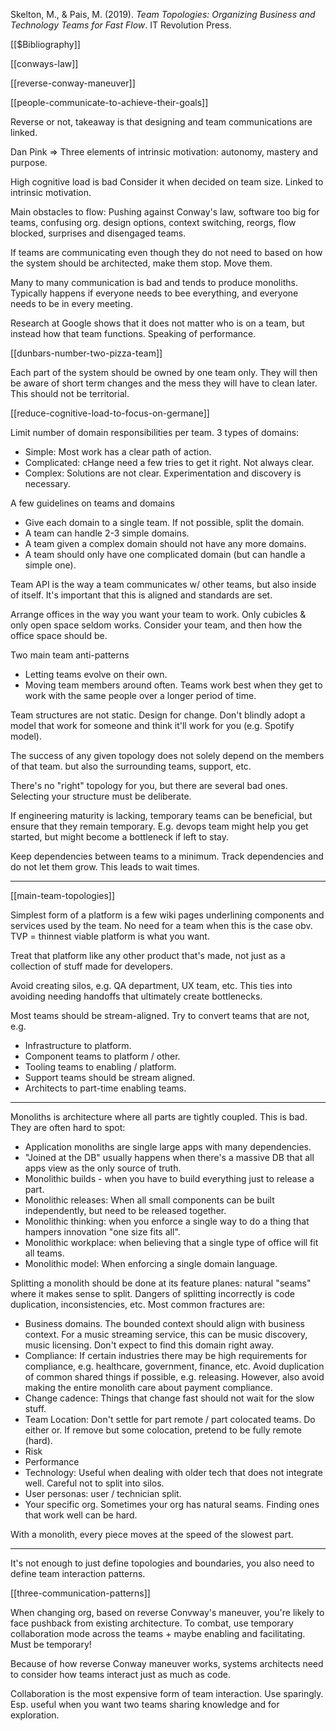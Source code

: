 Skelton, M., & Pais, M. (2019). _Team Topologies: Organizing Business and Technology Teams for Fast Flow_. IT Revolution Press.

[[$Bibliography]]

[[conways-law]]

[[reverse-conway-maneuver]]

[[people-communicate-to-achieve-their-goals]]

Reverse or not, takeaway is that designing and team communications are linked.

Dan Pink => Three elements of intrinsic motivation: autonomy, mastery and purpose.

High cognitive load is bad Consider it when decided on team size. Linked to intrinsic motivation.

Main obstacles to flow: Pushing against Conway's law, software too big for teams, confusing org. design options, context switching, reorgs, flow blocked, surprises and disengaged teams.

If teams are communicating even though they do not need to based on how the system should be architected, make them stop. Move them.

Many to many communication is bad and tends to produce monoliths. Typically happens if everyone needs to bee everything, and everyone needs to be in every meeting.

Research at Google shows that it does not matter who is on a team, but instead how that team functions. Speaking of performance.

[[dunbars-number-two-pizza-team]]

Each part of the system should be owned by one team only. They will then be aware of short term changes and the mess they will have to clean later. This should not be territorial.

[[reduce-cognitive-load-to-focus-on-germane]]

Limit number of domain responsibilities per team. 3 types of domains:
- Simple: Most work has a clear path of action.
- Complicated: cHange need a few tries to get it right. Not always clear.
- Complex: Solutions are not clear. Experimentation and discovery is necessary.

A few guidelines on teams and domains
- Give each domain to a single team. If not possible, split the domain.
- A team can handle 2-3 simple domains.
- A team given a complex domain should not have any more domains.
- A team should only have one complicated domain (but can handle a simple one).

Team API is the way a team communicates w/ other teams, but also inside of itself. It's important that this is aligned and standards are set.

Arrange offices in the way you want your team to work. Only cubicles & only open space seldom works. Consider your team, and then how the office space should be.

Two main team anti-patterns
- Letting teams evolve on their own.
- Moving team members around often. Teams work best when they get to work with the same people over a longer period of time.

Team structures are not static. Design for change. Don't blindly adopt a model that work for someone and think it'll work for you (e.g. Spotify model).

The success of any given topology does not solely depend on the members of that team. but also the surrounding teams, support, etc.

There's no "right" topology for you, but there are several bad ones. Selecting your structure must be deliberate.

If engineering maturity is lacking, temporary teams can be beneficial, but ensure that they remain temporary. E.g. devops team might help you get started, but might become a bottleneck if left to stay.

Keep dependencies between teams to a minimum. Track dependencies and do not let them grow. This leads to wait times.

---

[[main-team-topologies]]

Simplest form of a platform is a few wiki pages underlining components and services used by the team. No need for a team when this is the case obv. TVP = thinnest viable platform is what you want.

Treat that platform like any other product that's made, not just as a collection of stuff made for developers.

Avoid creating silos, e.g. QA department, UX team, etc. This ties into avoiding needing handoffs that ultimately create bottlenecks.


Most teams should be stream-aligned. Try to convert teams that are not, e.g.
- Infrastructure to platform.
- Component teams to platform / other.
- Tooling teams to enabling / platform.
- Support teams should be stream aligned.
- Architects to part-time enabling teams.

---

Monoliths is architecture where all parts are tightly coupled. This is bad. They are often hard to spot:
- Application monoliths are single large apps with many dependencies.
- "Joined at the DB" usually happens when there's a massive DB that all apps view as the only source of truth.
- Monolithic builds - when you have to build everything just to release a part.
- Monolithic releases: When all small components can be built independently, but need to be released together.
- Monolithic thinking: when you enforce a single way to do a thing that hampers innovation "one size fits all".
- Monolithic workplace: when believing that a single type of office will fit all teams.
- Monolithic model: When enforcing a single domain language.

Splitting a monolith should be done at its feature planes: natural "seams" where it makes sense to split. Dangers of splitting incorrectly is code duplication, inconsistencies, etc. Most common fractures are:
- Business domains. The bounded context should align with business context. For a music streaming service, this can be music discovery, music licensing. Don't expect to find this domain right away.
- Compliance: If certain industries there may be high requirements for compliance, e.g. healthcare, government, finance, etc. Avoid duplication of common shared things if possible, e.g. releasing. However, also avoid making the entire monolith care about payment compliance.
- Change cadence: Things that change fast should not wait for the slow stuff.
- Team Location: Don't settle for part remote / part colocated teams. Do either or. If remove but some colocation, pretend to be fully remote (hard).
- Risk
- Performance
- Technology: Useful when dealing with older tech that does not integrate well. Careful not to split into silos.
- User personas: user / technician split.
- Your specific org. Sometimes your org has natural seams. Finding ones that work well can be hard.

With a monolith, every piece moves at the speed of the slowest part.

---

It's not enough to just define topologies and boundaries, you also need to define team interaction patterns.

[[three-communication-patterns]]

When changing org, based on reverse Convway's maneuver, you're likely to face pushback from existing architecture. To combat, use temporary collaboration mode across the teams + maybe enabling and facilitating. Must be temporary!

Because of how reverse Conway maneuver works, systems architects need to consider how teams interact just as much as code.

Collaboration is the most expensive form of team interaction. Use sparingly. Esp. useful when you want two teams sharing knowledge and for exploration.

